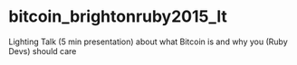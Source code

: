 # bitcoin_brightonruby2015_lt
Lighting Talk (5 min presentation) about what Bitcoin is and why you (Ruby Devs) should care
